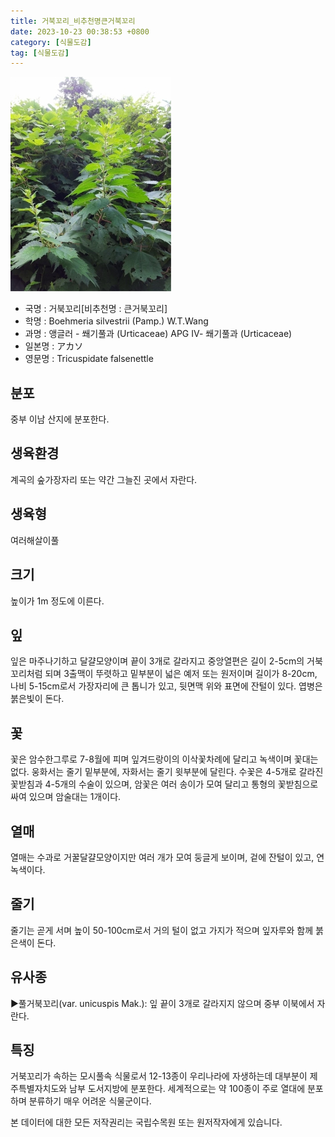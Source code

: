 ```yaml
---
title: 거북꼬리_비추천명큰거북꼬리
date: 2023-10-23 00:38:53 +0800
category: [식물도감]
tag: [식물도감]
---
```




![거북꼬리[비추천명 : 큰거북꼬리]](/assets/img/fileUpload/plants/basic/Urticaceae/Boehmeria/29883/12_th2.jpg)
- 국명 : 거북꼬리[비추천명 : 큰거북꼬리]
- 학명 : Boehmeria silvestrii (Pamp.) W.T.Wang
- 과명 : 앵글러 - 쐐기풀과 (Urticaceae) APG Ⅳ- 쐐기풀과 (Urticaceae)
- 일본명 : アカソ
- 영문명 : Tricuspidate falsenettle


## 분포
중부 이남 산지에 분포한다.
## 생육환경
계곡의 숲가장자리 또는 약간 그늘진 곳에서 자란다.
## 생육형
여러해살이풀 
## 크기
높이가 1m 정도에 이른다.
## 잎
잎은 마주나기하고 달걀모양이며 끝이 3개로 갈라지고 중앙열편은 길이 2-5cm의 거북꼬리처럼 되며 3출맥이 뚜렷하고 밑부분이 넓은 예저 또는 원저이며 길이가 8-20cm, 나비 5-15cm로서 가장자리에 큰 톱니가 있고, 뒷면맥 위와 표면에 잔털이 있다. 엽병은 붉은빛이 돈다.
## 꽃
꽃은 암수한그루로 7-8월에 피며 잎겨드랑이의 이삭꽃차례에 달리고 녹색이며 꽃대는 없다. 웅화서는 줄기 밑부분에, 자화서는 줄기 윗부분에 달린다. 수꽃은 4-5개로 갈라진 꽃받침과 4-5개의 수술이 있으며, 암꽃은 여러 송이가 모여 달리고 통형의 꽃받침으로 싸여 있으며 암술대는 1개이다.
## 열매
열매는 수과로 거꿀달걀모양이지만 여러 개가 모여 둥글게 보이며, 겉에 잔털이 있고, 연녹색이다.
## 줄기
줄기는 곧게 서며 높이 50-100cm로서 거의 털이 없고 가지가 적으며 잎자루와 함께 붉은색이 돈다.
## 유사종
▶풀거북꼬리(var. unicuspis Mak.): 잎 끝이 3개로 갈라지지 않으며 중부 이북에서 자란다.
## 특징
거북꼬리가 속하는 모시풀속 식물로서 12-13종이 우리나라에 자생하는데 대부분이 제주특별자치도와 남부 도서지방에 분포한다.  세계적으로는 약 100종이 주로 열대에 분포하며 분류하기 매우 어려운 식물군이다.






본 데이터에 대한 모든 저작권리는 국립수목원 또는 원저작자에게 있습니다.

